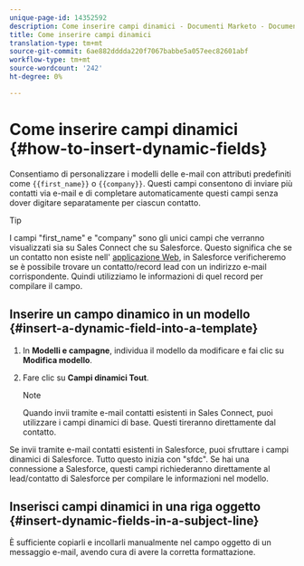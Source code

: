```yaml
---
unique-page-id: 14352592
description: Come inserire campi dinamici - Documenti Marketo - Documentazione prodotto
title: Come inserire campi dinamici
translation-type: tm+mt
source-git-commit: 6ae882dddda220f7067babbe5a057eec82601abf
workflow-type: tm+mt
source-wordcount: '242'
ht-degree: 0%

---
```



# Come inserire campi dinamici {#how-to-insert-dynamic-fields}

Consentiamo di personalizzare i modelli delle e-mail con attributi predefiniti come `{{first_name}}` o `{{company}}`. Questi campi consentono di inviare più contatti via e-mail e di completare automaticamente questi campi senza dover digitare separatamente per ciascun contatto.

>[!TIP]
>
>I campi &quot;first_name&quot; e &quot;company&quot; sono gli unici campi che verranno visualizzati sia su Sales Connect che su Salesforce. Questo significa che se un contatto non esiste nell&#39; [applicazione Web](https://toutapp.com/login), in Salesforce verificheremo se è possibile trovare un contatto/record lead con un indirizzo e-mail corrispondente. Quindi utilizziamo le informazioni di quel record per compilare il campo.

## Inserire un campo dinamico in un modello {#insert-a-dynamic-field-into-a-template}

1. In **Modelli e campagne**, individua il modello da modificare e fai clic su **Modifica modello**.

1. Fare clic su **Campi dinamici Tout**.

   >[!NOTE]
   >
   >Quando invii tramite e-mail contatti esistenti in Sales Connect, puoi utilizzare i campi dinamici di base. Questi tireranno direttamente dal contatto.

Se invii tramite e-mail contatti esistenti in Salesforce, puoi sfruttare i campi dinamici di Salesforce. Tutto questo inizia con &quot;sfdc&quot;. Se hai una connessione a Salesforce, questi campi richiederanno direttamente al lead/contatto di Salesforce per compilare le informazioni nel modello.

## Inserisci campi dinamici in una riga oggetto {#insert-dynamic-fields-in-a-subject-line}

È sufficiente copiarli e incollarli manualmente nel campo oggetto di un messaggio e-mail, avendo cura di avere la corretta formattazione.
